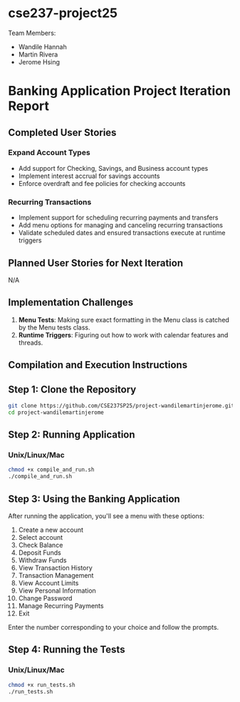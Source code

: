 # cse237-project25

Team Members:

* Wandile Hannah
* Martin Rivera
* Jerome Hsing

# Banking Application Project Iteration Report

## Completed User Stories

### Expand Account Types
- Add support for Checking, Savings, and Business account types
- Implement interest accrual for savings accounts
- Enforce overdraft and fee policies for checking accounts

### Recurring Transactions
- Implement support for scheduling recurring payments and transfers
- Add menu options for managing and canceling recurring transactions
- Validate scheduled dates and ensured transactions execute at runtime triggers

## Planned User Stories for Next Iteration

N/A

## Implementation Challenges

1. **Menu Tests**: Making sure exact formatting in the Menu class is catched by the Menu tests class.
2. **Runtime Triggers**: Figuring out how to work with calendar features and threads.
   
## Compilation and Execution Instructions

## Step 1: Clone the Repository
```bash
git clone https://github.com/CSE237SP25/project-wandilemartinjerome.git
cd project-wandilemartinjerome
```

## Step 2: Running Application
### Unix/Linux/Mac
```bash
chmod +x compile_and_run.sh
./compile_and_run.sh
```

## Step 3: Using the Banking Application
After running the application, you'll see a menu with these options:
1. Create a new account
2. Select account
3. Check Balance
4. Deposit Funds
5. Withdraw Funds
6. View Transaction History
7. Transaction Management
8. View Account Limits
9. View Personal Information
10. Change Password
11. Manage Recurring Payments
12. Exit
  
Enter the number corresponding to your choice and follow the prompts.

## Step 4: Running the Tests
### Unix/Linux/Mac
```bash
chmod +x run_tests.sh
./run_tests.sh
```
